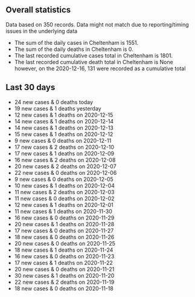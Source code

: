<!-- summary_marker starts -->
## Overall statistics

 Data based on 350 records. Data might not match due to reporting/timing issues in the underlying data

- The sum of the daily cases in Cheltenham is 1551.
- The sum of the daily deaths in Cheltenham is 0.
- The last recorded cumulative cases total in Cheltenham is 1801.
- The last recorded cumulative death total in Cheltenham is None however, on the 2020-12-16, 131 were recorded as a cumulative total

## Last 30 days

- 24 new cases & 0 deaths today
- 19 new cases & 1 deaths yesterday
- 12 new cases & 1 deaths on 2020-12-15
- 14 new cases & 1 deaths on 2020-12-14
- 14 new cases & 1 deaths on 2020-12-13
- 15 new cases & 1 deaths on 2020-12-12
- 9 new cases & 0 deaths on 2020-12-11
- 17 new cases & 2 deaths on 2020-12-10
- 17 new cases & 1 deaths on 2020-12-09
- 16 new cases & 2 deaths on 2020-12-08
- 20 new cases & 2 deaths on 2020-12-07
- 22 new cases & 0 deaths on 2020-12-06
- 9 new cases & 0 deaths on 2020-12-05
- 10 new cases & 1 deaths on 2020-12-04
- 11 new cases & 2 deaths on 2020-12-03
- 11 new cases & 0 deaths on 2020-12-02
- 12 new cases & 1 deaths on 2020-12-01
- 11 new cases & 1 deaths on 2020-11-30
- 16 new cases & 0 deaths on 2020-11-29
- 20 new cases & 1 deaths on 2020-11-28
- 17 new cases & 0 deaths on 2020-11-27
- 18 new cases & 0 deaths on 2020-11-26
- 20 new cases & 0 deaths on 2020-11-25
- 18 new cases & 1 deaths on 2020-11-24
- 16 new cases & 0 deaths on 2020-11-23
- 17 new cases & 1 deaths on 2020-11-22
- 20 new cases & 0 deaths on 2020-11-21
- 30 new cases & 1 deaths on 2020-11-20
- 22 new cases & 2 deaths on 2020-11-19
- 18 new cases & 0 deaths on 2020-11-18

<!-- summary_marker ends -->
